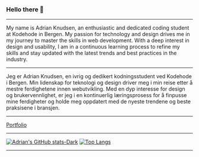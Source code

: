 ### Hello there 👋

<hr>

My name is Adrian Knudsen, an enthusiastic and dedicated coding student at Kodehode in Bergen. My passion for technology and design drives me in my journey to master the skills in web development. With a deep interest in design and usability, I am in a continuous learning process to refine my skills and stay updated with the latest trends and best practices in the industry.

<hr>

Jeg er Adrian Knudsen, en ivrig og dedikert kodningsstudent ved Kodehode i Bergen. Min lidenskap for teknologi og design driver meg i min reise etter å mestre ferdighetene innen webutvikling. Med en dyp interesse for design og brukervennlighet, er jeg i en kontinuerlig læringsprosess for å finpusse mine ferdigheter og holde meg oppdatert med de nyeste trendene og beste praksisene i bransjen.

<hr>

[Portfolio](http://adrianknudsen.github.io/Portfolio/)

<hr>

[![Adrian's GitHub stats-Dark](https://github-readme-stats.vercel.app/api?username=AdrianKnudsen&show_icons=true&theme=dark#gh-dark-mode-only)](https://github.com/AdrianKnudsen/github-readme-stats#gh-dark-mode-only)  [![Top Langs](https://github-readme-stats.vercel.app/api/top-langs/?username=AdrianKnudsen&layout=donut&bg_color=1A1A1A&title_color=FFFFFF&text_color=FFFFFF)](https://github.com/AdrianKnudsen/github-readme-stats)

<hr>



<!--
**AdrianK-B06/AdrianK-B06** is a ✨ _special_ ✨ repository because its `README.md` (this file) appears on your GitHub profile.

Here are some ideas to get you started:

- 🔭 I’m currently working on ...
- 🌱 I’m currently learning ...
- 👯 I’m looking to collaborate on ...
- 🤔 I’m looking for help with ...
- 💬 Ask me about ...
- 📫 How to reach me: ...
- 😄 Pronouns: ...
- ⚡ Fun fact: ...
-->
